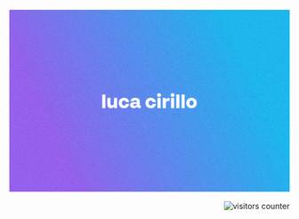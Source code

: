 ![Luca Cirillo](https://github.com/xLinkOut/xLinkOut/blob/main/name.jpg)

<img align="right" src="https://visitor-badge.laobi.icu/badge?page_id=xLinkOut.xLinkOut&left_text=Visitors&left_color=%239661ef&right_color=%231db6ef" alt="visitors counter"/>
